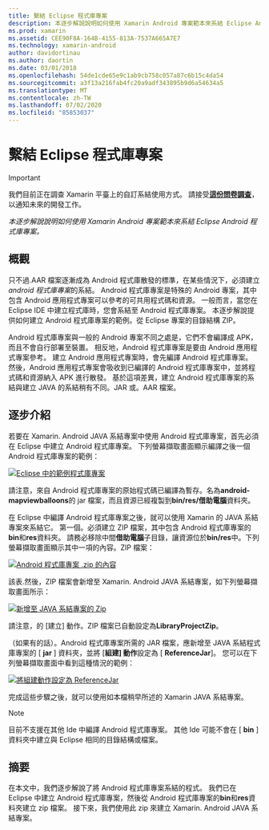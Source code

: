 ```yaml
---
title: 繫結 Eclipse 程式庫專案
description: 本逐步解說說明如何使用 Xamarin Android 專案範本來系結 Eclipse Android 程式庫專案。
ms.prod: xamarin
ms.assetid: CEE90F8A-164B-4155-813A-7537A665A7E7
ms.technology: xamarin-android
author: davidortinau
ms.author: daortin
ms.date: 03/01/2018
ms.openlocfilehash: 54de1cde65e9c1ab9cb758c057a87c6b15c4da54
ms.sourcegitcommit: a3f13a216fab4fc20a9adf343895b9d6a54634a5
ms.translationtype: MT
ms.contentlocale: zh-TW
ms.lasthandoff: 07/02/2020
ms.locfileid: "85853037"
---
```

# <a name="binding-an-eclipse-library-project"></a>繫結 Eclipse 程式庫專案

> [!IMPORTANT]
> 我們目前正在調查 Xamarin 平臺上的自訂系結使用方式。 請接受[**這份問卷調查**](https://www.surveymonkey.com/r/KKBHNLT)，以通知未來的開發工作。

_本逐步解說說明如何使用 Xamarin Android 專案範本來系結 Eclipse Android 程式庫專案。_

## <a name="overview"></a>概觀

只不過.AAR 檔案逐漸成為 Android 程式庫散發的標準，在某些情況下，必須建立*android 程式庫專案*的系結。 Android 程式庫專案是特殊的 Android 專案，其中包含 Android 應用程式專案可以參考的可共用程式碼和資源。 一般而言，當您在 Eclipse IDE 中建立程式庫時，您會系結至 Android 程式庫專案。
本逐步解說提供如何建立 Android 程式庫專案的範例。從 Eclipse 專案的目錄結構 ZIP。

Android 程式庫專案與一般的 Android 專案不同之處是，它們不會編譯成 APK，而且不會自行部署至裝置。 相反地，Android 程式庫專案是要由 Android 應用程式專案參考。 建立 Android 應用程式專案時，會先編譯 Android 程式庫專案。 然後，Android 應用程式專案會吸收到已編譯的 Android 程式庫專案中，並將程式碼和資源納入 APK 進行散發。 基於這項差異，建立 Android 程式庫專案的系結與建立 JAVA 的系結稍有不同。JAR 或。AAR 檔案。

## <a name="walkthrough"></a>逐步介紹

若要在 Xamarin. Android JAVA 系結專案中使用 Android 程式庫專案，首先必須在 Eclipse 中建立 Android 程式庫專案。 下列螢幕擷取畫面顯示編譯之後一個 Android 程式庫專案的範例： 

[![Eclipse 中的範例程式庫專案](binding-a-library-project-images/build-lib-in-eclipse.png)](binding-a-library-project-images/build-lib-in-eclipse.png#lightbox)

請注意，來自 Android 程式庫專案的原始程式碼已編譯為暫存。名為**android-mapviewballoons**的 jar 檔案，而且資源已經複製到**bin/res/借助電腦**資料夾。 

在 Eclipse 中編譯 Android 程式庫專案之後，就可以使用 Xamarin 的 JAVA 系結專案來系結它。 第一個。必須建立 ZIP 檔案，其中包含 Android 程式庫專案的**bin**和**res**資料夾。 請務必移除中間**借助電腦**子目錄，讓資源位於**bin/res**中。下列螢幕擷取畫面顯示其中一項的內容。ZIP 檔案： 

[![Android 程式庫專案 .zip 的內容](binding-a-library-project-images/contents-of-zip-file.png)](binding-a-library-project-images/contents-of-zip-file.png#lightbox)

該表.然後，ZIP 檔案會新增至 Xamarin. Android JAVA 系結專案，如下列螢幕擷取畫面所示：

[![新增至 JAVA 系結專案的 Zip](binding-a-library-project-images/zip-in-binding-project.png)](binding-a-library-project-images/zip-in-binding-project.png#lightbox)

請注意，的 [建立] 動作。ZIP 檔案已自動設定為**LibraryProjectZip**。

（如果有的話）。Android 程式庫專案所需的 JAR 檔案，應新增至 JAVA 系結程式庫專案的 [ **jar** ] 資料夾，並將 [**組建] 動作**設定為 [ **ReferenceJar**]。 您可以在下列螢幕擷取畫面中看到這種情況的範例： 

[![將組建動作設定為 ReferenceJar](binding-a-library-project-images/set-to-referencejar.png)](binding-a-library-project-images/set-to-referencejar.png#lightbox)

完成這些步驟之後，就可以使用如本檔稍早所述的 Xamarin JAVA 系結專案。

> [!NOTE]
> 目前不支援在其他 Ide 中編譯 Android 程式庫專案。 其他 Ide 可能不會在 [ **bin** ] 資料夾中建立與 Eclipse 相同的目錄結構或檔案。 

## <a name="summary"></a>摘要

在本文中，我們逐步解說了將 Android 程式庫專案系結的程式。 我們已在 Eclipse 中建立 Android 程式庫專案，然後從 Android 程式庫專案的**bin**和**res**資料夾建立 zip 檔案。 接下來，我們使用此 zip 來建立 Xamarin. Android JAVA 系結專案。 
